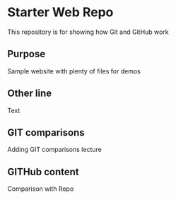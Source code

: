 # Starter Web Repo

This repository is for showing how Git and GitHub work

## Purpose

Sample website with plenty of files for demos

## Other line

Text

## GIT comparisons
Adding GIT comparisons lecture

## GITHub content
Comparison with Repo
